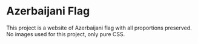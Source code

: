 # Azerbaijani Flag

This project is a website of Azerbaijani flag with all proportions preserved. No images used for this project, only pure CSS.
